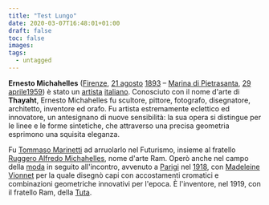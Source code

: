 ```yaml
---
title: "Test Lungo"
date: 2020-03-07T16:48:01+01:00
draft: false
toc: false
images:
tags:
  - untagged
---
```


**Ernesto Michahelles** ([Firenze](https://it.wikipedia.org/wiki/Firenze), [21 agosto](https://it.wikipedia.org/wiki/21_agosto) [1893](https://it.wikipedia.org/wiki/1893) – [Marina di Pietrasanta](https://it.wikipedia.org/wiki/Marina_di_Pietrasanta), [29 aprile](https://it.wikipedia.org/wiki/29_aprile)[1959](https://it.wikipedia.org/wiki/1959)) è stato un [artista](https://it.wikipedia.org/wiki/Artista) [italiano](https://it.wikipedia.org/wiki/Italia). Conosciuto con il nome d'arte di **Thayaht**, Ernesto Michahelles fu scultore, pittore, fotografo, disegnatore, architetto, inventore ed orafo. Fu artista estremamente eclettico ed innovatore, un antesignano di nuove sensibilità: la sua opera si distingue per le linee e le forme sintetiche, che attraverso una precisa geometria esprimono una squisita eleganza. 

Fu [Tommaso Marinetti](https://it.wikipedia.org/wiki/Tommaso_Marinetti) ad arruolarlo nel Futurismo, insieme al fratello [Ruggero Alfredo Michahelles](https://it.wikipedia.org/wiki/Ruggero_Alfredo_Michahelles), nome d'arte Ram. Operò anche nel campo della [moda](https://it.wikipedia.org/wiki/Moda) in seguito all'incontro, avvenuto a [Parigi](https://it.wikipedia.org/wiki/Parigi) nel [1918](https://it.wikipedia.org/wiki/1918), con [Madeleine Vionnet](https://it.wikipedia.org/wiki/Madeleine_Vionnet) per la quale disegnò capi con accostamenti cromatici e combinazioni geometriche innovativi per l'epoca. È l'inventore, nel 1919, con il fratello Ram, della [Tuta](https://it.wikipedia.org/wiki/Tuta).